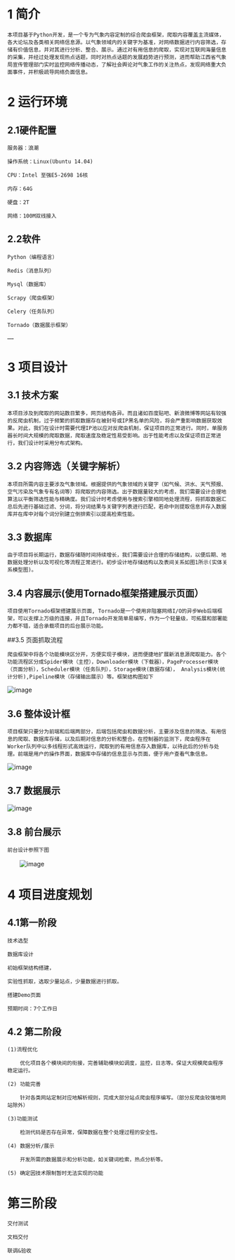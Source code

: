 # 1 简介

    本项目基于Python开发，是一个专为气象内容定制的综合爬虫框架，爬取内容覆盖主流媒体，各大论坛及各类相关网络信息源。以气象领域内的关键字为基准，对网络数据进行内容筛选，存储有价值信息，并对其进行分析、整合、展示。通过对有用信息的爬取，实现对互联网海量信息的采集，并经过处理发现热点话题，同时对热点话题的发展趋势进行预测，进而帮助江西省气象局宣传管理部门实时监控网络传播动态，了解社会舆论对气象工作的关注热点，发现网络重大负面事件，并积极疏导网络负面信息。


# 2 运行环境

## 2.1硬件配置

    服务器：浪潮

    操作系统：Linux(Ubuntu 14.04)

    CPU：Intel 至强E5-2698 16核

    内存：64G

    硬盘：2T

    网络：100M双线接入

## 2.2软件

    Python（编程语言）

    Redis（消息队列）

    Mysql（数据库）

    Scrapy（爬虫框架）

    Celery（任务队列）

    Tornado（数据展示框架）

    ……


# 3 项目设计

## 3.1 技术方案

    本项目涉及到爬取的网站数目繁多，网页结构各异。而且诸如百度贴吧、新浪微博等网站有较强的反爬虫机制，过于频繁的抓取数据存在被封号或IP黑名单的风险，将会严重影响数据获取效果。对此，我们在设计时需要代理IP池以应对反爬虫机制，保证项目的正常进行。同时，单服务器长时间大规模的爬取数据，爬取速度及稳定性易受影响。出于性能考虑以及保证项目正常进行，我们设计时采用分布式架构。

## 3.2 内容筛选（关键字解析）

    本项目所需内容主要涉及气象领域。根据提供的气象领域的关键字（如气候、洪水、天气预报、空气污染及气象专有名词等）将爬取的内容筛选。出于数据量较大的考虑，我们需要设计合理地算法以平衡筛选性能与精确度。我们设计时考虑使用与搜索引擎相同地处理流程，将抓取数据汇总后先进行基础过滤、分词，将分词结果与关键字列表进行匹配，若命中则提取信息并存入数据库并在库中对每个词分别建立倒排索引以提高检索性能。

## 3.3 数据库

    由于项目将长期运行，数据存储随时间持续增长，我们需要设计合理的存储结构，以便后期、地数据处理分析以及可视化等流程正常进行。初步设计地存储结构以及表间关系如图1所示(实体关系模型图)。


## 3.4 内容展示(使用Tornado框架搭建展示页面）

    项目使用Tornado框架搭建展示页面, Tornado是一个使用非阻塞网络I/O的异步Web后端框架，可以支撑上万级的连接，并且Tornado开发简单易编写，作为一个轻量级，可拓展和部署能力都不错，适合承载项目的后台展示功能。

##3.5 页面抓取流程

    爬虫框架中将各个功能模块区分开，方便实现子模块，进而便捷地扩展新消息源爬取能力。各个功能流程区分成Spider模块（主控），Downloader模块（下载器），PageProcesser模块（页面分析），Scheduler模块（任务队列），Storage模块(数据存储）， Analysis模块(统计分析),Pipeline模块（存储输出展示）等。框架结构图如下

![image](./pictures/scrapy_page.png)

##  3.6 整体设计框

    项目框架只要分为前端和后端两部分，后端包括爬虫和数据分析，主要涉及信息的筛选、有用信息的爬取、数据库存储，以及后期对信息的分析和整合。在控制器的监测下，爬虫程序在Worker队列中以多线程形式高效运行，爬取到的有用信息存入数据库，以待此后的分析与处理。前端是用户的操作界面，数据库中存储的信息显示与页面，便于用户查看气象信息。

![image](./pictures/alldesign.png)

## 3.7 数据展示

![image](./pictures/data_example.png)

## 3.8 前台展示

    前台设计参照下图
　　![image](/pictures/qiantai.png)


# 4 项目进度规划

## 4.1第一阶段

    技术选型

    数据库设计

    初始框架结构搭建，

    实验性抓取，选取少量站点，少量数据进行抓取。

    搭建Demo页面

    预期时间：7个工作日

## 4.2 第二阶段

    (1)流程优化

        优化项目各个模块间的衔接，完善辅助模块如调度，监控，日志等。保证大规模爬虫程序稳定运行。

    (2) 功能完善

        针对各类网站定制对应地解析规则，完成大部分站点爬虫程序编写。（部分反爬虫较强地网站除外）

    (3)功能测试

        检测代码是否存在异常，保障数据在整个处理过程的安全性。

    (4) 数据分析/展示

        开发所需的数据展示和分析功能，如关键词检索，热点分析等。

    (5) 确定因技术限制暂时无法实现的功能



# 第三阶段

    交付测试

    文档交付

    联调&验收
